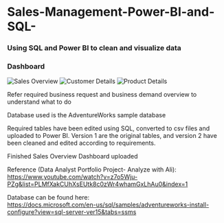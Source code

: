 # Sales-Management-Power-BI-and-SQL-
### Using SQL and Power BI to clean and visualize data  
### Dashboard  
![Sales Overview](https://user-images.githubusercontent.com/52819652/120934391-dc5c1a00-c71b-11eb-9b29-2f028c1295b2.jpg)
![Customer Details](https://user-images.githubusercontent.com/52819652/120934400-e8e07280-c71b-11eb-9a45-8f6077e8ad6a.jpg)
![Product Details](https://user-images.githubusercontent.com/52819652/120934403-eed65380-c71b-11eb-8987-4dbe4429f923.jpg)

Refer required business request and business demand overview to understand what to do  

Database used is the AdventureWorks sample database  

Required tables have been edited using SQL, converted to csv files and uploaded to Power BI. Version 1 are the original tables, and version 2 have been cleaned and edited according to requirements.   

Finished Sales Overview Dashboard uploaded  

Reference (Data Analyst Portfolio Project- Analyze with Ali):  
https://www.youtube.com/watch?v=z7o5Wju-PZg&list=PLMfXakCUhXsEUtk8c0zWr4whamGxLhAu0&index=1  

Database can be found here:  
https://docs.microsoft.com/en-us/sql/samples/adventureworks-install-configure?view=sql-server-ver15&tabs=ssms
